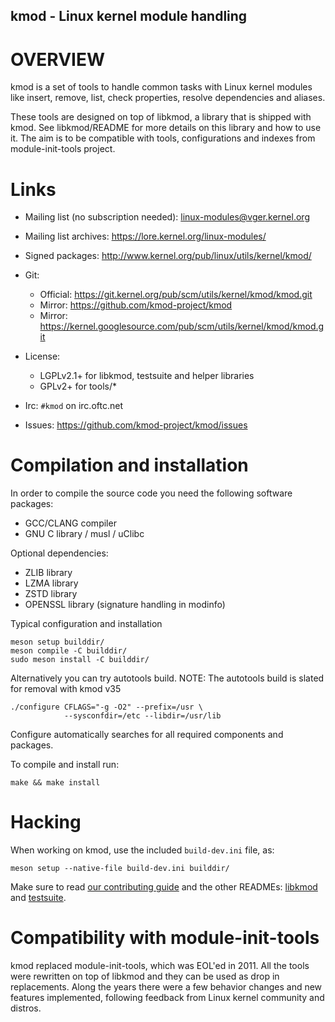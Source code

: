 ## kmod - Linux kernel module handling

OVERVIEW
========

kmod is a set of tools to handle common tasks with Linux kernel modules like
insert, remove, list, check properties, resolve dependencies and aliases.

These tools are designed on top of libkmod, a library that is shipped with
kmod. See libkmod/README for more details on this library and how to use it.
The aim is to be compatible with tools, configurations and indexes from
module-init-tools project.


Links
=====
- Mailing list (no subscription needed): linux-modules@vger.kernel.org
- Mailing list archives: https://lore.kernel.org/linux-modules/

- Signed packages: http://www.kernel.org/pub/linux/utils/kernel/kmod/

- Git:
  - Official: https://git.kernel.org/pub/scm/utils/kernel/kmod/kmod.git
  - Mirror: https://github.com/kmod-project/kmod
  - Mirror: https://kernel.googlesource.com/pub/scm/utils/kernel/kmod/kmod.git

- License:
  - LGPLv2.1+ for libkmod, testsuite and helper libraries
  - GPLv2+ for tools/*

- Irc: `#kmod` on irc.oftc.net

- Issues: https://github.com/kmod-project/kmod/issues


Compilation and installation
============================

In order to compile the source code you need the following software packages:
- GCC/CLANG compiler
- GNU C library / musl / uClibc

Optional dependencies:
- ZLIB library
- LZMA library
- ZSTD library
- OPENSSL library (signature handling in modinfo)

Typical configuration and installation

    meson setup builddir/
    meson compile -C builddir/
    sudo meson install -C builddir/

Alternatively you can try autotools build.
NOTE: The autotools build is slated for removal with kmod v35

    ./configure CFLAGS="-g -O2" --prefix=/usr \
                --sysconfdir=/etc --libdir=/usr/lib

Configure automatically searches for all required components and packages.

To compile and install run:

    make && make install

Hacking
=======

When working on kmod, use the included `build-dev.ini` file, as:

    meson setup --native-file build-dev.ini builddir/

Make sure to read [our contributing guide](CONTRIBUTING.md) and the other
READMEs: [libkmod](libkmod/README) and [testsuite](testsuite/README).

Compatibility with module-init-tools
====================================

kmod replaced module-init-tools, which was EOL'ed in 2011. All the tools were
rewritten on top of libkmod and they can be used as drop in replacements.
Along the years there were a few behavior changes and new features implemented,
following feedback from Linux kernel community and distros.
